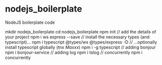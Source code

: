 # nodejs_boilerplate
NodeJS boilerplate code

mkdir nodejs_boilerplate
cd nodejs_boilerplate
npm init
// add the details of your project
npm i ws express --save
// install the necessary types (and typescript)...
npm i typescript @types/ws @types/express -D
// ...optionally install typescript globally (tnx _Maxxx_)
npm i -g typescript
// adding bonjour
npm i bonjour-service
// adding log
npm i tslog
// concurrently
npm i concurrently

